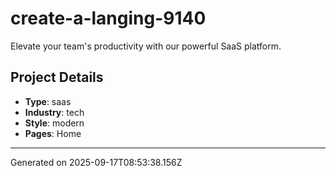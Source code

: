 # create-a-langing-9140

Elevate your team's productivity with our powerful SaaS platform.

## Project Details

- **Type**: saas
- **Industry**: tech
- **Style**: modern
- **Pages**: Home

---
Generated on 2025-09-17T08:53:38.156Z
